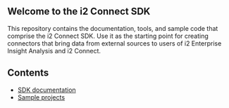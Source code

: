 ## Welcome to the i2 Connect SDK

This repository contains the documentation, tools, and sample code that comprise the i2 Connect SDK. Use it as the starting point for creating connectors that bring data from external sources to users of i2 Enterprise Insight Analysis and i2 Connect.

## Contents

- [SDK documentation](https://i2group.github.io/analyze-connect-node-sdk)
- [Sample projects](./samples)
